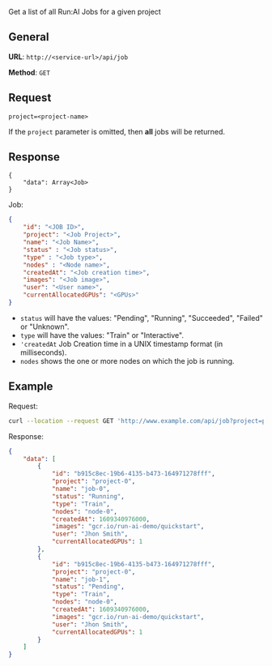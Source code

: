Get a list of all Run:AI Jobs for a given project

## General

__URL__:  `http://<service-url>/api/job`

__Method__: `GET`

## Request

```
project=<project-name>
```

If the `project` parameter is omitted, then __all__ jobs will be returned. 


## Response 
```
{
    "data": Array<Job>
}
```

Job:

``` json
{
    "id": "<JOB ID>",
    "project": "<Job Project>",
    "name": "<Job Name>",
    "status" : "<Job status>",
    "type" : "<Job type>",
    "nodes" : "<Node name>",
    "createdAt": "<Job creation time>",
    "images": "<Job image>",
    "user": "<User name>",
    "currentAllocatedGPUs": "<GPUs>"
}

```

* `status` will have the values: "Pending", "Running", "Succeeded", "Failed" or "Unknown".
* `type` will have the values: "Train" or "Interactive".
* `'createdAt` Job Creation time in a UNIX timestamp format (in milliseconds).
* `nodes` shows the one or more nodes on which the job is running.

## Example

Request:

``` bash
curl --location --request GET 'http://www.example.com/api/job?project=project-0'
```

Response:

``` json
{
    "data": [
        {
            "id": "b915c8ec-19b6-4135-b473-164971278fff",
            "project": "project-0",
            "name": "job-0",
            "status": "Running",
            "type": "Train",
            "nodes": "node-0",
            "createdAt": 1609340976000,
            "images": "gcr.io/run-ai-demo/quickstart",
            "user": "Jhon Smith",
            "currentAllocatedGPUs": 1
        },
        {
            "id": "b915c8ec-19b6-4135-b473-164971278fff",
            "project": "project-0",
            "name": "job-1",
            "status": "Pending",
            "type": "Train",
            "nodes": "node-0",
            "createdAt": 1609340976000,
            "images": "gcr.io/run-ai-demo/quickstart",
            "user": "Jhon Smith",
            "currentAllocatedGPUs": 1
        }
    ]
}
```


